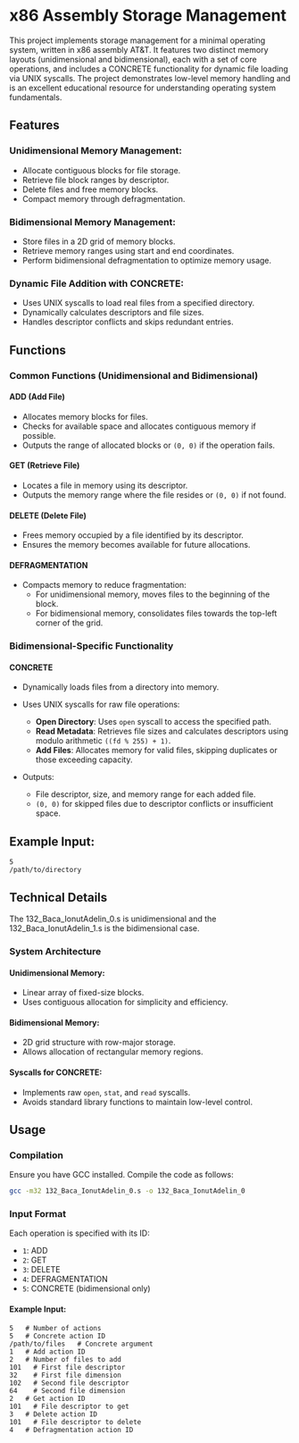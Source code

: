 # x86 Assembly Storage Management

This project implements storage management for a minimal operating system, written in x86 assembly AT&T. It features two distinct memory layouts (unidimensional and bidimensional), each with a set of core operations, and includes a CONCRETE functionality for dynamic file loading via UNIX syscalls. The project demonstrates low-level memory handling and is an excellent educational resource for understanding operating system fundamentals.

## Features

### Unidimensional Memory Management:
- Allocate contiguous blocks for file storage.
- Retrieve file block ranges by descriptor.
- Delete files and free memory blocks.
- Compact memory through defragmentation.

### Bidimensional Memory Management:
- Store files in a 2D grid of memory blocks.
- Retrieve memory ranges using start and end coordinates.
- Perform bidimensional defragmentation to optimize memory usage.

### Dynamic File Addition with CONCRETE:
- Uses UNIX syscalls to load real files from a specified directory.
- Dynamically calculates descriptors and file sizes.
- Handles descriptor conflicts and skips redundant entries.

## Functions

### Common Functions (Unidimensional and Bidimensional)

#### ADD (Add File)
- Allocates memory blocks for files.
- Checks for available space and allocates contiguous memory if possible.
- Outputs the range of allocated blocks or `(0, 0)` if the operation fails.

#### GET (Retrieve File)
- Locates a file in memory using its descriptor.
- Outputs the memory range where the file resides or `(0, 0)` if not found.

#### DELETE (Delete File)
- Frees memory occupied by a file identified by its descriptor.
- Ensures the memory becomes available for future allocations.

#### DEFRAGMENTATION
- Compacts memory to reduce fragmentation:
  - For unidimensional memory, moves files to the beginning of the block.
  - For bidimensional memory, consolidates files towards the top-left corner of the grid.

### Bidimensional-Specific Functionality

#### CONCRETE
- Dynamically loads files from a directory into memory.
- Uses UNIX syscalls for raw file operations:
  - **Open Directory**: Uses `open` syscall to access the specified path.
  - **Read Metadata**: Retrieves file sizes and calculates descriptors using modulo arithmetic `((fd % 255) + 1)`.
  - **Add Files**: Allocates memory for valid files, skipping duplicates or those exceeding capacity.

- Outputs:
  - File descriptor, size, and memory range for each added file.
  - `(0, 0)` for skipped files due to descriptor conflicts or insufficient space.

## Example Input:
```
5
/path/to/directory
```

## Technical Details

The 132_Baca_IonutAdelin_0.s is unidimensional and the 132_Baca_IonutAdelin_1.s is the bidimensional case.

### System Architecture

#### Unidimensional Memory:
- Linear array of fixed-size blocks.
- Uses contiguous allocation for simplicity and efficiency.

#### Bidimensional Memory:
- 2D grid structure with row-major storage.
- Allows allocation of rectangular memory regions.

#### Syscalls for CONCRETE:
- Implements raw `open`, `stat`, and `read` syscalls.
- Avoids standard library functions to maintain low-level control.

## Usage

### Compilation
Ensure you have GCC installed. Compile the code as follows:
```sh
gcc -m32 132_Baca_IonutAdelin_0.s -o 132_Baca_IonutAdelin_0
```

### Input Format
Each operation is specified with its ID:
- `1`: ADD
- `2`: GET
- `3`: DELETE
- `4`: DEFRAGMENTATION
- `5`: CONCRETE (bidimensional only)

#### Example Input:
```
5   # Number of actions
5   # Concrete action ID
/path/to/files   # Concrete argument
1   # Add action ID
2   # Number of files to add
101   # First file descriptor
32    # First file dimension
102   # Second file descriptor
64    # Second file dimension
2   # Get action ID
101   # File descriptor to get
3   # Delete action ID
101   # File descriptor to delete
4   # Defragmentation action ID
```
